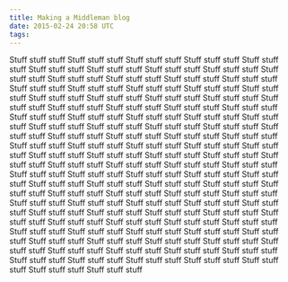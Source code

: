 ```yaml
---
title: Making a Middleman blog
date: 2015-02-24 20:58 UTC
tags:
---
```

Stuff stuff stuff
Stuff stuff stuff
Stuff stuff stuff
Stuff stuff stuff
Stuff stuff stuff
Stuff stuff stuff
Stuff stuff stuff
Stuff stuff stuff
Stuff stuff stuff
Stuff stuff stuff
Stuff stuff stuff
Stuff stuff stuff
Stuff stuff stuff
Stuff stuff stuff
Stuff stuff stuff
Stuff stuff stuff
Stuff stuff stuff
Stuff stuff stuff
Stuff stuff stuff
Stuff stuff stuff
Stuff stuff stuff
Stuff stuff stuff
Stuff stuff stuff
Stuff stuff stuff
Stuff stuff stuff
Stuff stuff stuff
Stuff stuff stuff
Stuff stuff stuff
Stuff stuff stuff
Stuff stuff stuff
Stuff stuff stuff
Stuff stuff stuff
Stuff stuff stuff
Stuff stuff stuff
Stuff stuff stuff
Stuff stuff stuff
Stuff stuff stuff
Stuff stuff stuff
Stuff stuff stuff
Stuff stuff stuff
Stuff stuff stuff
Stuff stuff stuff
Stuff stuff stuff
Stuff stuff stuff
Stuff stuff stuff
Stuff stuff stuff
Stuff stuff stuff
Stuff stuff stuff
Stuff stuff stuff
Stuff stuff stuff
Stuff stuff stuff
Stuff stuff stuff
Stuff stuff stuff
Stuff stuff stuff
Stuff stuff stuff
Stuff stuff stuff
Stuff stuff stuff
Stuff stuff stuff
Stuff stuff stuff
Stuff stuff stuff
Stuff stuff stuff
Stuff stuff stuff
Stuff stuff stuff
Stuff stuff stuff
Stuff stuff stuff
Stuff stuff stuff
Stuff stuff stuff
Stuff stuff stuff
Stuff stuff stuff
Stuff stuff stuff
Stuff stuff stuff
Stuff stuff stuff
Stuff stuff stuff
Stuff stuff stuff
Stuff stuff stuff
Stuff stuff stuff
Stuff stuff stuff
Stuff stuff stuff
Stuff stuff stuff
Stuff stuff stuff
Stuff stuff stuff
Stuff stuff stuff
Stuff stuff stuff
Stuff stuff stuff
Stuff stuff stuff
Stuff stuff stuff
Stuff stuff stuff
Stuff stuff stuff
Stuff stuff stuff
Stuff stuff stuff
Stuff stuff stuff
Stuff stuff stuff
Stuff stuff stuff
Stuff stuff stuff
Stuff stuff stuff
Stuff stuff stuff
Stuff stuff stuff
Stuff stuff stuff
Stuff stuff stuff
Stuff stuff stuff
Stuff stuff stuff
Stuff stuff stuff
Stuff stuff stuff
Stuff stuff stuff
Stuff stuff stuff
